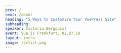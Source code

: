 ```yaml
---
prev: /
next: /about
heading: "5 Ways to Customize Your VuePress Site"
subheading:
speaker: Victoria Bergquist
event: Vue.js Frankfurt, 02.07.19
layout: intro
image: /artist.png
---
```

